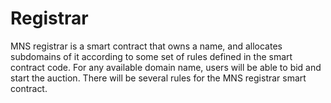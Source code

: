 # Registrar
MNS registrar is a smart contract that owns a name, and allocates subdomains of it according to some set of rules defined in the smart contract code. For any available domain name, users will be able to bid and start the auction. There will be several rules for the MNS registrar smart contract. 
